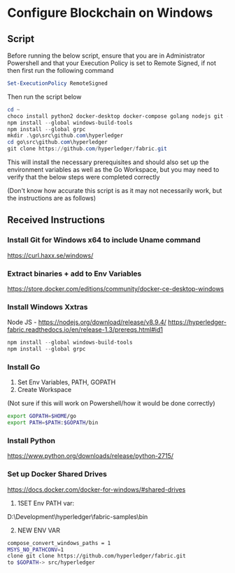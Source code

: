 # Configure Blockchain on Windows

## Script

Before running the below script, ensure that you are in Administrator Powershell and that your Execution Policy is set to Remote Signed, if not then first run the following command

```powershell
Set-ExecutionPolicy RemoteSigned
```

Then run the script below

```powershell
cd ~
choco install python2 docker-desktop docker-compose golang nodejs git -y
npm install --global windows-build-tools
npm install --global grpc
mkdir .\go\src\github.com\hyperledger
cd go\src\github.com\hyperledger
git clone https://github.com/hyperledger/fabric.git
```

This will install the necessary prerequisites and should also set up the environment variables as well as the Go Workspace, but you may need to verify that the below steps were completed correctly

(Don't know how accurate this script is as it may not necessarily work, but the instructions are as follows)

## Received Instructions

### Install Git for Windows x64 to include Uname command

https://curl.haxx.se/windows/

### Extract binaries + add to Env Variables

https://store.docker.com/editions/community/docker-ce-desktop-windows

### Install Windows Xxtras
Node JS - https://nodejs.org/download/release/v8.9.4/
https://hyperledger-fabric.readthedocs.io/en/release-1.3/prereqs.html#id1

```powershell
npm install --global windows-build-tools
npm install --global grpc
```

### Install Go

1. Set Env Variables, PATH, GOPATH
2. Create Workspace

(Not sure if this will work on Powershell/how it would be done correctly)

```bash
export GOPATH=$HOME/go
export PATH=$PATH:$GOPATH/bin
```

### Install Python

https://www.python.org/downloads/release/python-2715/


### Set up Docker Shared Drives

https://docs.docker.com/docker-for-windows/#shared-drives

1. 1SET Env PATH var:

D:\Development\hyperledger\fabric-samples\bin

2. NEW ENV VAR

```bash
compose_convert_windows_paths = 1
MSYS_NO_PATHCONV=1
clone git clone https://github.com/hyperledger/fabric.git
to $GOPATH-> src/hyperledger